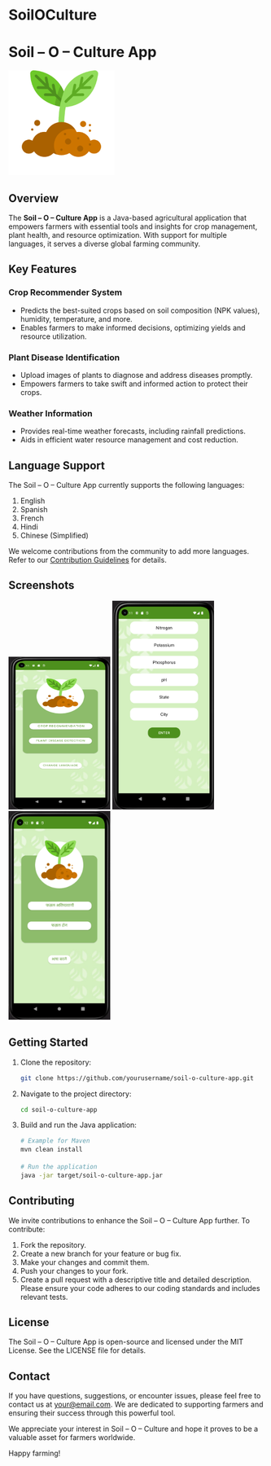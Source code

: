 # SoilOCulture

# Soil – O – Culture App

![Soil – O – Culture Logo](app/src/main/res/drawable/logo.png)

## Overview

The **Soil – O – Culture App** is a Java-based agricultural application that empowers farmers with essential tools and insights for crop management, plant health, and resource optimization. With support for multiple languages, it serves a diverse global farming community.

## Key Features

### Crop Recommender System

- Predicts the best-suited crops based on soil composition (NPK values), humidity, temperature, and more.
- Enables farmers to make informed decisions, optimizing yields and resource utilization.

### Plant Disease Identification

- Upload images of plants to diagnose and address diseases promptly.
- Empowers farmers to take swift and informed action to protect their crops.

### Weather Information

- Provides real-time weather forecasts, including rainfall predictions.
- Aids in efficient water resource management and cost reduction.

## Language Support

The Soil – O – Culture App currently supports the following languages:

1. English
2. Spanish
3. French
4. Hindi
5. Chinese (Simplified)

We welcome contributions from the community to add more languages. Refer to our [Contribution Guidelines](CONTRIBUTING.md) for details.

## Screenshots

<img src="ss/SoilOCulture.png" alt="Image 1" height="300" width="200"/> <img src="ss/SoilOCulture1.png" alt="Image 2" width="200"/> <img src="ss/Hindi_Soil_O.png" alt="Image 3" width="200"/>


## Getting Started

1. Clone the repository:

   ```bash
   git clone https://github.com/yourusername/soil-o-culture-app.git
2. Navigate to the project directory:
   ```bash
   cd soil-o-culture-app
3. Build and run the Java application:
   ```bash
   # Example for Maven
   mvn clean install

   # Run the application
   java -jar target/soil-o-culture-app.jar
## Contributing
We invite contributions to enhance the Soil – O – Culture App further. To contribute:

1. Fork the repository.
2. Create a new branch for your feature or bug fix.
3. Make your changes and commit them.
4. Push your changes to your fork.
5. Create a pull request with a descriptive title and detailed description.
Please ensure your code adheres to our coding standards and includes relevant tests.

## License
The Soil – O – Culture App is open-source and licensed under the MIT License. See the LICENSE file for details.

## Contact
If you have questions, suggestions, or encounter issues, please feel free to contact us at your@email.com. We are dedicated to supporting farmers and ensuring their success through this powerful tool.

We appreciate your interest in Soil – O – Culture and hope it proves to be a valuable asset for farmers worldwide.

Happy farming!





   

   

   


   
   
